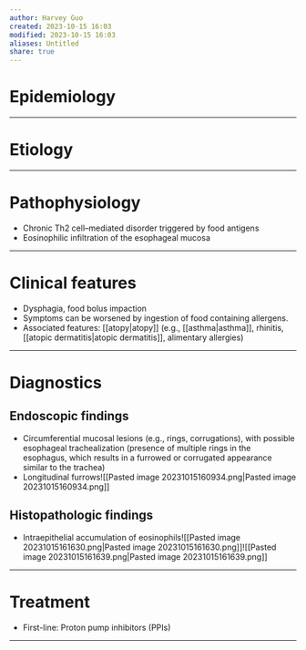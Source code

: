 ```yaml
---
author: Harvey Guo
created: 2023-10-15 16:03
modified: 2023-10-15 16:03
aliases: Untitled
share: true
---
```

# Epidemiology


---
# Etiology


---
# Pathophysiology
- Chronic Th2 cell–mediated disorder triggered by food antigens
- Eosinophilic infiltration of the esophageal mucosa

---
# Clinical features
- Dysphagia, food bolus impaction 
- Symptoms can be worsened by ingestion of food containing allergens.
- Associated features: [[atopy|atopy]] (e.g., [[asthma|asthma]], rhinitis, [[atopic dermatitis|atopic dermatitis]], alimentary allergies)

---
# Diagnostics
## Endoscopic findings 
- Circumferential mucosal lesions (e.g., rings, corrugations), with possible esophageal trachealization (presence of multiple rings in the esophagus, which results in a furrowed or corrugated appearance similar to the trachea)  
- Longitudinal furrows![[Pasted image 20231015160934.png|Pasted image 20231015160934.png]]
## Histopathologic findings
- Intraepithelial accumulation of eosinophils![[Pasted image 20231015161630.png|Pasted image 20231015161630.png]]![[Pasted image 20231015161639.png|Pasted image 20231015161639.png]]

---
# Treatment
- First-line: Proton pump inhibitors (PPIs)

---
